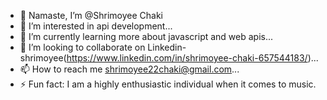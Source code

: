 - 👋 Namaste, I’m @Shrimoyee Chaki
- 👀 I’m interested in api development...
- 🌱 I’m currently learning more about javascript and web apis...
- 💞️ I’m looking to collaborate on Linkedin-shrimoyee(https://www.linkedin.com/in/shrimoyee-chaki-657544183/)...
- 📫 How to reach me shrimoyee22chaki@gmail.com...
- ⚡ Fun fact: I am a highly enthusiastic individual when it comes to music.

<!---
Shrimoyee/Shrimoyee is a ✨ special ✨ repository because its `README.md` (this file) appears on your GitHub profile.
You can click the Preview link to take a look at your changes.
--->
